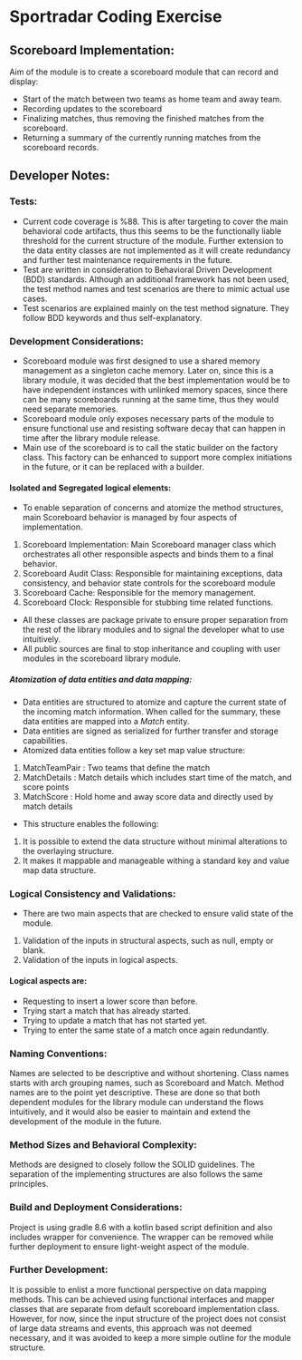 # Sportradar Coding Exercise
## Scoreboard Implementation:

Aim of the module is to create a scoreboard module that can record and display:
- Start of the match between two teams as home team and away team.
- Recording updates to the scoreboard
- Finalizing matches, thus removing the finished matches from the scoreboard.
- Returning a summary of the currently running matches from the scoreboard records.

## Developer Notes:

### Tests:

- Current code coverage is %88. This is after targeting to cover the main behavioral code artifacts, thus this seems to be the functionally liable threshold for the current structure of the module. Further extension to the data entity classes are not implemented as it will create redundancy and further test maintenance requirements in the future.
- Test are written in consideration to Behavioral Driven Development (BDD) standards. Although an additional framework has not been used, the test method names and test scenarios are there to mimic actual use cases.
- Test scenarios are explained mainly on the test method signature. They follow BDD keywords and thus self-explanatory.

### Development Considerations:

- Scoreboard module was first designed to use a shared memory management as a singleton cache memory. Later on, since this is a library module, it was decided that the best implementation would be to have independent instances with unlinked memory spaces, since there can be many scoreboards running at the same time, thus they would need separate memories.
- Scoreboard module only exposes necessary parts of the module to ensure functional use and resisting software decay that can happen in time after the library module release.
- Main use of the scoreboard is to call the static builder on the factory class. This factory can be enhanced to support more complex initiations in the future, or it can be replaced with a builder.

#### Isolated and Segregated logical elements:

- To enable separation of concerns and atomize the method structures, main Scoreboard behavior is managed by four aspects of implementation.

<ol>
<li>Scoreboard Implementation: Main Scoreboard manager class which orchestrates all other responsible aspects and binds them to a final behavior.</li>
<li>Scoreboard Audit Class: Responsible for maintaining exceptions, data consistency, and behavior state controls for the scoreboard module</li>
<li>Scoreboard Cache: Responsible for the memory management.</li>
<li>Scoreboard Clock: Responsible for stubbing time related functions.</li>
</ol>

- All these classes are package private to ensure proper separation from the rest of the library modules and to signal the developer what to use intuitively.
- All public sources are final to stop inheritance and coupling with user modules in the scoreboard library module.

##### Atomization of data entities and data mapping:

- Data entities are structured to atomize and capture the current state of the incoming match information. When called for the summary, these data entities are mapped into a *Match* entity.
- Data entities are signed as serialized for further transfer and storage capabilities.
- Atomized data entities follow a key set map value structure:

<ol>
<li>MatchTeamPair : Two teams that define the match</li>
<li>MatchDetails : Match details which includes start time of the match, and score points</li>
<li>MatchScore : Hold home and away score data and directly used by match details</li>
</ol>

- This structure enables the following:

<ol>
<li> It is possible to extend the data structure without minimal alterations to the overlaying structure.</li>
<li> It makes it mappable and manageable withing a standard key and value map data structure. </li>
</ol>

### Logical Consistency and Validations:
- There are two main aspects that are checked to ensure valid state of the module.
<ol>
<li>Validation of the inputs in structural aspects, such as null, empty or blank.</li>
<li>Validation of the inputs in logical aspects.</li>
</ol>

#### Logical aspects are:
- Requesting to insert a lower score than before.
- Trying start a match that has already started.
- Trying to update a match that has not started yet.
- Trying to enter the same state of a match once again redundantly.

### Naming Conventions:
Names are selected to be descriptive and without shortening. Class names starts with arch grouping names, such as Scoreboard and Match. Method names are to the point yet descriptive. These are done so that both dependent modules for the library module can understand the flows intuitively, and it would also be easier to maintain and extend the development of the module in the future.

### Method Sizes and Behavioral Complexity:
Methods are designed to closely follow the SOLID guidelines. The separation of the implementing structures are also follows the same principles.

### Build and Deployment Considerations:
Project is using gradle 8.6 with a kotlin based script definition and also includes wrapper for convenience. The wrapper can be removed while further deployment to ensure light-weight aspect of the module.

### Further Development:
It is possible to enlist a more functional perspective on data mapping methods. This can be achieved using functional interfaces and mapper classes that are separate from default scoreboard implementation class. However, for now, since the input structure of the project does not consist of large data streams and events, this approach was not deemed necessary, and it was avoided to keep a more simple outline for the module structure.

